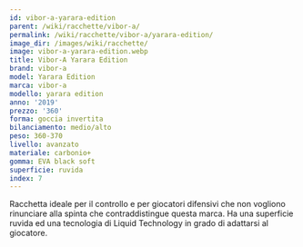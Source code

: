 ```yaml
---
id: vibor-a-yarara-edition
parent: /wiki/racchette/vibor-a/
permalink: /wiki/racchette/vibor-a/yarara-edition/
image_dir: /images/wiki/racchette/
image: vibor-a-yarara-edition.webp
title: Vibor-A Yarara Edition
brand: vibor-a
model: Yarara Edition
marca: vibor-a
modello: yarara edition
anno: '2019'
prezzo: '360'
forma: goccia invertita
bilanciamento: medio/alto
peso: 360-370
livello: avanzato
materiale: carbonio+
gomma: EVA black soft
superficie: ruvida
index: 7
---
```

Racchetta ideale per il controllo e per giocatori difensivi che non vogliono rinunciare alla spinta che contraddistingue questa marca. Ha una superficie ruvida ed una tecnologia di Liquid Technology in grado di adattarsi al giocatore.